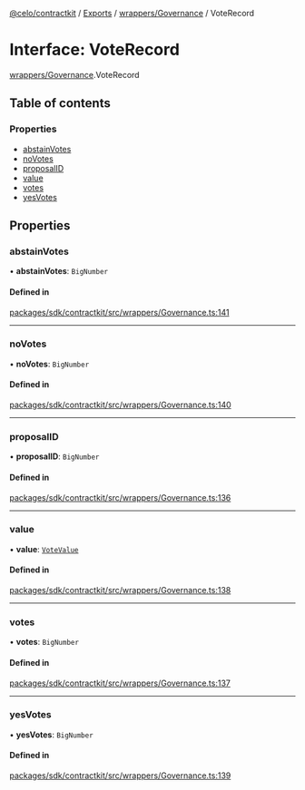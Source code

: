 [@celo/contractkit](../README.md) / [Exports](../modules.md) / [wrappers/Governance](../modules/wrappers_Governance.md) / VoteRecord

# Interface: VoteRecord

[wrappers/Governance](../modules/wrappers_Governance.md).VoteRecord

## Table of contents

### Properties

- [abstainVotes](wrappers_Governance.VoteRecord.md#abstainvotes)
- [noVotes](wrappers_Governance.VoteRecord.md#novotes)
- [proposalID](wrappers_Governance.VoteRecord.md#proposalid)
- [value](wrappers_Governance.VoteRecord.md#value)
- [votes](wrappers_Governance.VoteRecord.md#votes)
- [yesVotes](wrappers_Governance.VoteRecord.md#yesvotes)

## Properties

### abstainVotes

• **abstainVotes**: `BigNumber`

#### Defined in

[packages/sdk/contractkit/src/wrappers/Governance.ts:141](https://github.com/celo-org/developer-tooling/blob/master/packages/sdk/contractkit/src/wrappers/Governance.ts#L141)

___

### noVotes

• **noVotes**: `BigNumber`

#### Defined in

[packages/sdk/contractkit/src/wrappers/Governance.ts:140](https://github.com/celo-org/developer-tooling/blob/master/packages/sdk/contractkit/src/wrappers/Governance.ts#L140)

___

### proposalID

• **proposalID**: `BigNumber`

#### Defined in

[packages/sdk/contractkit/src/wrappers/Governance.ts:136](https://github.com/celo-org/developer-tooling/blob/master/packages/sdk/contractkit/src/wrappers/Governance.ts#L136)

___

### value

• **value**: [`VoteValue`](../enums/wrappers_Governance.VoteValue.md)

#### Defined in

[packages/sdk/contractkit/src/wrappers/Governance.ts:138](https://github.com/celo-org/developer-tooling/blob/master/packages/sdk/contractkit/src/wrappers/Governance.ts#L138)

___

### votes

• **votes**: `BigNumber`

#### Defined in

[packages/sdk/contractkit/src/wrappers/Governance.ts:137](https://github.com/celo-org/developer-tooling/blob/master/packages/sdk/contractkit/src/wrappers/Governance.ts#L137)

___

### yesVotes

• **yesVotes**: `BigNumber`

#### Defined in

[packages/sdk/contractkit/src/wrappers/Governance.ts:139](https://github.com/celo-org/developer-tooling/blob/master/packages/sdk/contractkit/src/wrappers/Governance.ts#L139)
